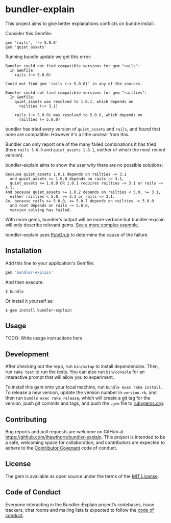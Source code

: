 # bundler-explain

This project aims to give better explanations conflicts on bundle install.

Consider this Gemfile:

```
gem 'rails', '~> 5.0.0'
gem 'quiet_assets'
```

Running bundle update we get this error:

```
Bundler could not find compatible versions for gem "rails":
  In Gemfile:
    rails (~> 5.0.0)

Could not find gem 'rails (~> 5.0.0)' in any of the sources.

Bundler could not find compatible versions for gem "railties":
  In Gemfile:
    quiet_assets was resolved to 1.0.1, which depends on
      railties (~> 3.1)

    rails (~> 5.0.0) was resolved to 5.0.0, which depends on
      railties (= 5.0.0)
```

bundler has tried every version of `quiet_assets` and `rails`, and found that
none are compatible. However it's a little unclear from this.

Bundler can only report one of the many failed combinations it has tried (here
`rails 5.0.0` and `quiet_assets 1.0.1`, neither of which the most recent
version).

bundler-explain aims to show the user why there are no possible solutions:

```
Because quiet_assets 1.0.1 depends on railties ~> 3.1
  and quiet_assets <= 1.0.0 depends on rails ~> 3.1,
  quiet_assets <= 1.0.0 OR 1.0.1 requires railties ~> 3.1 or rails ~> 3.1.
And because quiet_assets >= 1.0.2 depends on railties < 5.0, >= 3.1,
  either railties < 5.0, >= 3.1 or rails ~> 3.1.
So, because rails >= 5.0.0, <= 5.0.7 depends on railties ~> 5.0.0
  and root depends on rails ~> 5.0.0,
  version solving has failed.
```

With more gems, bundler's output will be more verbose but bundler-explain will
only describe relevant gems. [See a more complex example](https://gist.github.com/jhawthorn/480dab06ade950161d3bd0db0018538e).

bundler-explain uses [PubGrub](https://github.com/jhawthorn/pub_grub) to
determine the cause of the failure.

## Installation

Add this line to your application's Gemfile:

```ruby
gem 'bundler-explain'
```

And then execute:

    $ bundle

Or install it yourself as:

    $ gem install bundler-explain

## Usage

TODO: Write usage instructions here

## Development

After checking out the repo, run `bin/setup` to install dependencies. Then, run `rake test` to run the tests. You can also run `bin/console` for an interactive prompt that will allow you to experiment.

To install this gem onto your local machine, run `bundle exec rake install`. To release a new version, update the version number in `version.rb`, and then run `bundle exec rake release`, which will create a git tag for the version, push git commits and tags, and push the `.gem` file to [rubygems.org](https://rubygems.org).

## Contributing

Bug reports and pull requests are welcome on GitHub at https://github.com/jhawthorn/bundler-explain. This project is intended to be a safe, welcoming space for collaboration, and contributors are expected to adhere to the [Contributor Covenant](http://contributor-covenant.org) code of conduct.

## License

The gem is available as open source under the terms of the [MIT License](https://opensource.org/licenses/MIT).

## Code of Conduct

Everyone interacting in the Bundler::Explain project’s codebases, issue trackers, chat rooms and mailing lists is expected to follow the [code of conduct](https://github.com/jhawthorn/bundler-explain/blob/master/CODE_OF_CONDUCT.md).
